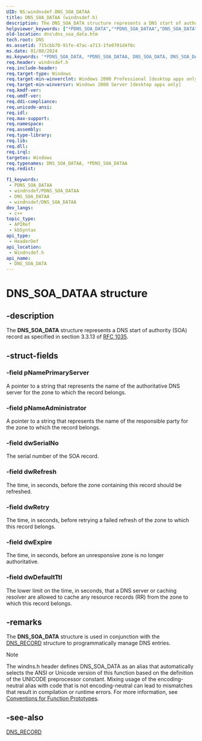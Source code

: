 ```yaml
---
UID: NS:windnsdef.DNS_SOA_DATAA
title: DNS_SOA_DATAA (windnsdef.h)
description: The DNS_SOA_DATA structure represents a DNS start of authority (SOA) record as specified in section 3.3.13 of RFC 1035. (ANSI)
helpviewer_keywords: ["*PDNS_SOA_DATA","*PDNS_SOA_DATAA","DNS_SOA_DATA","DNS_SOA_DATA structure [DNS]","DNS_SOA_DATAA","PDNS_SOA_DATA","PDNS_SOA_DATA structure pointer [DNS]","_dns_dns_soa_data","dns.dns_soa_data","windnsdef/DNS_SOA_DATA","windnsdef/PDNS_SOA_DATA"]
old-location: dns\dns_soa_data.htm
tech.root: DNS
ms.assetid: 715cbb70-91fe-47ac-a713-1fe0701d4f8c
ms.date: 01/08/2024
ms.keywords: '*PDNS_SOA_DATA, *PDNS_SOA_DATAA, DNS_SOA_DATA, DNS_SOA_DATA structure [DNS], DNS_SOA_DATAA, PDNS_SOA_DATA, PDNS_SOA_DATA structure pointer [DNS], _dns_dns_soa_data, dns.dns_soa_data, windnsdef/DNS_SOA_DATA, windnsdef/PDNS_SOA_DATA'
req.header: windnsdef.h
req.include-header: 
req.target-type: Windows
req.target-min-winverclnt: Windows 2000 Professional [desktop apps only]
req.target-min-winversvr: Windows 2000 Server [desktop apps only]
req.kmdf-ver: 
req.umdf-ver: 
req.ddi-compliance: 
req.unicode-ansi: 
req.idl: 
req.max-support: 
req.namespace: 
req.assembly: 
req.type-library: 
req.lib: 
req.dll: 
req.irql: 
targetos: Windows
req.typenames: DNS_SOA_DATAA, *PDNS_SOA_DATAA
req.redist: 

f1_keywords:
 - PDNS_SOA_DATAA
 - windnsdef/PDNS_SOA_DATAA
 - DNS_SOA_DATAA
 - windnsdef/DNS_SOA_DATAA
dev_langs:
 - c++
topic_type:
 - APIRef
 - kbSyntax
api_type:
 - HeaderDef
api_location:
 - Windnsdef.h
api_name:
 - DNS_SOA_DATA
---
```


# DNS_SOA_DATAA structure


## -description

The 
<b>DNS_SOA_DATA</b> structure represents a DNS start of authority (SOA) record as specified in section 3.3.13 of <a href="https://www.ietf.org/rfc/rfc1035.txt">RFC 1035</a>.

## -struct-fields

### -field pNamePrimaryServer

A pointer to a string that represents the name of the authoritative DNS server for the zone to which the record belongs.

### -field pNameAdministrator

A pointer to a string that represents the name of the responsible party for the zone to which the record belongs.

### -field dwSerialNo

The serial number of the SOA record.

### -field dwRefresh

The time, in seconds, before the zone containing this record should be refreshed.

### -field dwRetry

The time, in seconds, before retrying a failed refresh of the zone to which this record belongs.

### -field dwExpire

The time, in seconds, before an unresponsive zone is no longer authoritative.

### -field dwDefaultTtl

The lower limit on the time, in seconds, that a DNS server or caching resolver are allowed to cache any resource records (RR) from the zone to which this record belongs.

## -remarks

The 
<b>DNS_SOA_DATA</b> structure is used in conjunction with the 
<a href="/windows/win32/api/windnsdef/ns-windns-dns_recorda">DNS_RECORD</a> structure to programmatically manage DNS entries.





> [!NOTE]
> The windns.h header defines DNS_SOA_DATA as an alias that automatically selects the ANSI or Unicode version of this function based on the definition of the UNICODE preprocessor constant. Mixing usage of the encoding-neutral alias with code that is not encoding-neutral can lead to mismatches that result in compilation or runtime errors. For more information, see [Conventions for Function Prototypes](/windows/win32/intl/conventions-for-function-prototypes).

## -see-also

<a href="/windows/win32/api/windnsdef/ns-windns-dns_recorda">DNS_RECORD</a>

